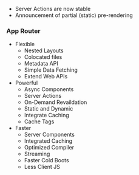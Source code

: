 * Server Actions are now stable
* Announcement of partial (static) pre-rendering

### App Router
* Flexible
	* Nested Layouts
	* Colocated files
	* Metadata API
	* Simple Data Fetching
	* Extend Web APIs
* Powerful
	* Async Components
	* Server Actions
	* On-Demand Revaildation
	* Static and Dynamic
	* Integrate Caching
	* Cache Tags
* Faster
	* Server Components
	* Integrated Caching
	* Optimized Compiler
	* Streaming
	* Faster Cold Boots
	* Less Client JS